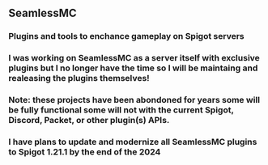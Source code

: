## SeamlessMC
### Plugins and tools to enchance gameplay on Spigot servers
### I was working on SeamlessMC as a server itself with exclusive plugins but I no longer have the time so I will be maintaing and realeasing the plugins themselves!
### Note: these projects have been abondoned for years some will be fully functional some will not with the current Spigot, Discord, Packet, or other plugin(s) APIs.
### I have plans to update and modernize all SeamlessMC plugins to Spigot 1.21.1 by the end of the 2024

<!--

**Here are some ideas to get you started:**

🙋‍♀️ A short introduction - what is your organization all about?
🌈 Contribution guidelines - how can the community get involved?
👩‍💻 Useful resources - where can the community find your docs? Is there anything else the community should know?
🍿 Fun facts - what does your team eat for breakfast?
🧙 Remember, you can do mighty things with the power of [Markdown](https://docs.github.com/github/writing-on-github/getting-started-with-writing-and-formatting-on-github/basic-writing-and-formatting-syntax)
-->
